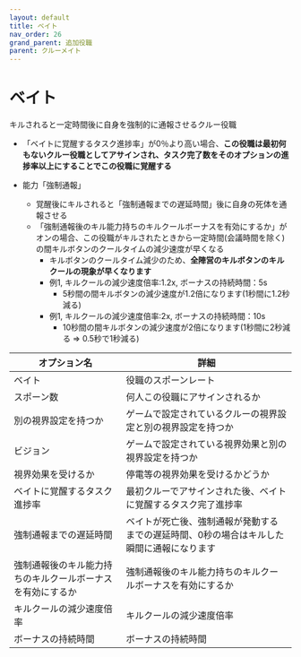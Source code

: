 ```yaml
---
layout: default
title: ベイト
nav_order: 26
grand_parent: 追加役職
parent: クルーメイト
---
```


# ベイト

キルされると一定時間後に自身を強制的に通報させるクルー役職

- 「ベイトに覚醒するタスク進捗率」が0％より高い場合、**この役職は最初何もないクルー役職としてアサインされ、タスク完了数をそのオプションの進捗率以上にすることでこの役職に覚醒する**

- 能力「強制通報」
  - 覚醒後にキルされると「強制通報までの遅延時間」後に自身の死体を通報させる
  - 「強制通報後のキル能力持ちのキルクールボーナスを有効にするか」がオンの場合、この役職がキルされたときから一定時間(会議時間を除く)の間キルボタンのクールタイムの減少速度が早くなる
    - キルボタンのクールタイム減少のため、**全陣営のキルボタンのキルクールの現象が早くなります**
    - 例1, キルクールの減少速度倍率:1.2x, ボーナスの持続時間：5s
      - 5秒間の間キルボタンの減少速度が1.2倍になります(1秒間に1.2秒減る)
    - 例1, キルクールの減少速度倍率:2x, ボーナスの持続時間：10s
      - 10秒間の間キルボタンの減少速度が2倍になります(1秒間に2秒減る => 0.5秒で1秒減る)

|  オプション名 |  詳細  |
| ---- | ---- |
|  ベイト  | 役職のスポーンレート |
|  スポーン数  | 何人この役職にアサインされるか |
|  別の視界設定を持つか  |  ゲームで設定されているクルーの視界設定と別の視界設定を持つか  |
|  ビジョン  |  ゲームで設定されている視界効果と別の視界設定を持つか  |
|  視界効果を受けるか  |  停電等の視界効果を受けるかどうか  |
|  ベイトに覚醒するタスク進捗率  | 最初クルーでアサインされた後、ベイトに覚醒するタスク完了進捗率 |
|  強制通報までの遅延時間  | ベイトが死亡後、強制通報が発動するまでの遅延時間、0秒の場合はキルした瞬間に通報になります |
|  強制通報後のキル能力持ちのキルクールボーナスを有効にするか  | 強制通報後のキル能力持ちのキルクールボーナスを有効にするか |
|  キルクールの減少速度倍率  | キルクールの減少速度倍率 |
|  ボーナスの持続時間  | ボーナスの持続時間 |

